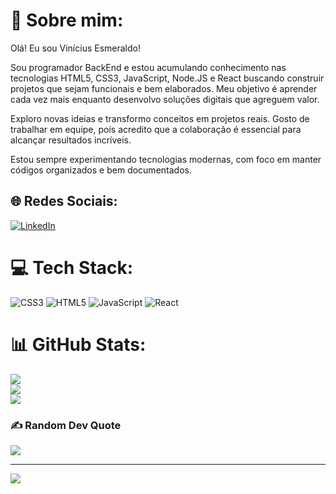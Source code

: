 # 💫 Sobre mim:
Olá! Eu sou Vinícius Esmeraldo!

Sou programador BackEnd e estou acumulando conhecimento nas tecnologias HTML5, CSS3, JavaScript, Node.JS e React buscando construir projetos que sejam funcionais e bem elaborados. Meu objetivo é aprender cada vez mais enquanto desenvolvo soluções digitais que agreguem valor.

Exploro novas ideias e transformo conceitos em projetos reais. Gosto de trabalhar em equipe, pois acredito que a colaboração é essencial para alcançar resultados incríveis.

Estou sempre experimentando tecnologias modernas, com foco em manter códigos organizados e bem documentados.


## 🌐 Redes Sociais:
[![LinkedIn](https://img.shields.io/badge/LinkedIn-%230077B5.svg?logo=linkedin&logoColor=white)](https://linkedin.com/in/https://www.linkedin.com/in/viniciusesmeraldo/) 

# 💻 Tech Stack:
![CSS3](https://img.shields.io/badge/css3-%231572B6.svg?style=plastic&logo=css3&logoColor=white) ![HTML5](https://img.shields.io/badge/html5-%23E34F26.svg?style=plastic&logo=html5&logoColor=white) ![JavaScript](https://img.shields.io/badge/javascript-%23323330.svg?style=plastic&logo=javascript&logoColor=%23F7DF1E) ![React](https://img.shields.io/badge/react-%2320232a.svg?style=plastic&logo=react&logoColor=%2361DAFB)

# 📊 GitHub Stats:
![](https://github-readme-stats.vercel.app/api?username=esmeraldo-dev&theme=transparent&hide_border=false&include_all_commits=true&count_private=true)<br/>
![](https://github-readme-streak-stats.herokuapp.com/?user=esmeraldo-dev&theme=transparent&hide_border=false)<br/>
![](https://github-readme-stats.vercel.app/api/top-langs/?username=esmeraldo-dev&theme=transparent&hide_border=false&include_all_commits=true&count_private=true&layout=compact)

### ✍️ Random Dev Quote
![](https://quotes-github-readme.vercel.app/api?type=horizontal&theme=radical)

---
[![](https://visitcount.itsvg.in/api?id=esmeraldo-dev&icon=1&color=1)](https://visitcount.itsvg.in)

